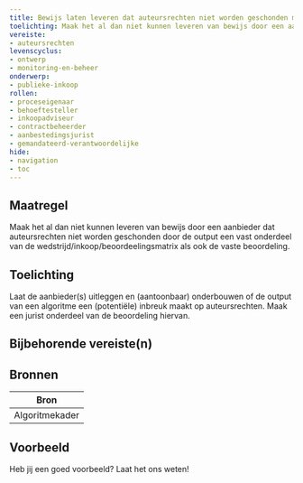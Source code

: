 ```yaml
---
title: Bewijs laten leveren dat auteursrechten niet worden geschonden met de output
toelichting: Maak het al dan niet kunnen leveren van bewijs door een aanbieder dat auteursrechten niet worden geschonden door de output een vast onderdeel van de wedstrijd/inkoop/beoordeelingsmatrix als ook de vaste beoordeling. 
vereiste:
- auteursrechten
levenscyclus:
- ontwerp
- monitoring-en-beheer
onderwerp:
- publieke-inkoop
rollen:
- proceseigenaar
- behoeftesteller
- inkoopadviseur
- contractbeheerder
- aanbestedingsjurist
- gemandateerd-verantwoordelijke
hide:
- navigation
- toc
---
```


<!-- tags -->
## Maatregel

Maak het al dan niet kunnen leveren van bewijs door een aanbieder dat auteursrechten niet worden geschonden door de output een vast onderdeel van de wedstrijd/inkoop/beoordeelingsmatrix als ook de vaste beoordeling.


## Toelichting

Laat de aanbieder(s) uitleggen en (aantoonbaar) onderbouwen of de output van een algoritme een (potentiële) inbreuk maakt op auteursrechten.
Maak een jurist onderdeel van de beoordeling hiervan.


## Bijbehorende vereiste(n)

<!-- list_vereisten_on_maatregelen_page -->

## Bronnen

| Bron                        |
|-----------------------------|
|Algoritmekader|

## Voorbeeld

Heb jij een goed voorbeeld? Laat het ons weten!

